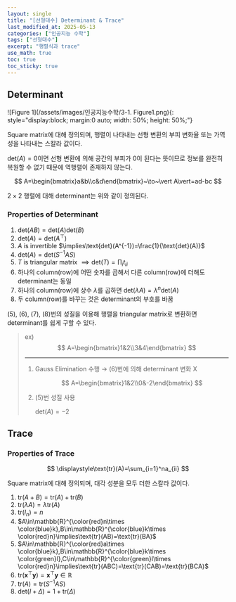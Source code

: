 ```yaml
---
layout: single
title: "[선형대수] Determinant & Trace"
last_modified_at: 2025-05-13
categories: ["인공지능 수학"]
tags: ["선형대수"]
excerpt: "행렬식과 trace"
use_math: true
toc: true
toc_sticky: true
---
```


## Determinant

![Figure 1](/assets/images/인공지능수학/3-1. Figure1.png){: style="display:block; margin:0 auto; width: 50%; height: 50%;"}

Square matrix에 대해 정의되며, 행렬이 나타내는 선형 변환의 부피 변화율 또는 가역성을 나타내는 스칼라 값이다.

$\text{det}(A)=0$이면 선형 변환에 의해 공간의 부피가 0이 된다는 뜻이므로 정보를 완전히 복원할 수 없기 때문에 역행렬이 존재하지 않는다.

$$
A=\begin{bmatrix}a&b\\c&d\end{bmatrix}~\to~\vert A\vert=ad-bc
$$

$2\times2$ 행렬에 대해 determinant는 위와 같이 정의된다.

### Properties of Determinant

1. $\text{det}(AB)=\text{det}(A)\text{det}(B)$
2. $\text{det}(A)=\text{det}(A^\top)$
3. $A$ is invertible $\implies\text{det}(A^{-1})=\frac{1}{\text{det}(A)}$
4. $\text{det}(A)=\text{det}(S^{-1}AS)$
5. $T$ is triangular matrix $\implies\text{det}(T)=\prod_i t_{ii}$
6. 하나의 column(row)에 어떤 숫자를 곱해서 다른 column(row)에 더해도 determinant는 동일
8. 하나의 column(row)에 상수 $\lambda$를 곱하면 $\text{det}(\lambda A)=\lambda^n\text{det}(A)$
9. 두 column(row)를 바꾸는 것은 determinant의 부호를 바꿈

(5), (6), (7), (8)번의 성질을 이용해 행렬을 triangular matrix로 변환하면 determinant를 쉽게 구할 수 있다.

> ex)
> $$
> A=\begin{bmatrix}1&2\\3&4\end{bmatrix}
> $$
>
> ---
> 1. Gauss Elimination 수행 → (6)번에 의해 determinant 변화 X
>
>    $$
>    A=\begin{bmatrix}1&2\\0&-2\end{bmatrix}
>    $$
> 2. (5)번 성질 사용
>
>    $\text{det}(A)=-2$

## Trace

### Properties of Trace

$$
\displaystyle\text{tr}(A)=\sum_{i=1}^na_{ii}
$$

Square matrix에 대해 정의되며, 대각 성분을 모두 더한 스칼라 값이다.

1. $\text{tr}(A+B)=\text{tr}(A)+\text{tr}(B)$
2. $\text{tr}(\lambda A)=\lambda\text{tr}(A)$
3. $\text{tr}(I_n)=n$
4. $A\in\mathbb{R}^{\color{red}n\times \color{blue}k},B\in\mathbb{R}^{\color{blue}k\times \color{red}n}\implies\text{tr}(AB)=\text{tr}(BA)$
5. $A\in\mathbb{R}^{\color{red}a\times \color{blue}k},B\in\mathbb{R}^{\color{blue}k\times \color{green}l},C\in\mathbb{R}^{\color{green}l\times \color{red}n}\implies\text{tr}(ABC)=\text{tr}(CAB)=\text{tr}(BCA)$
6. $\text{tr}(\mathbf{x}^\top\mathbf{y})=\mathbf{x}^\top\mathbf{y}\in\mathbb{R}$
7. $\text{tr}(A)=\text{tr}(S^{-1}AS)$
8. $\text{det}(I+\Delta)=1+\text{tr}(\Delta)$
